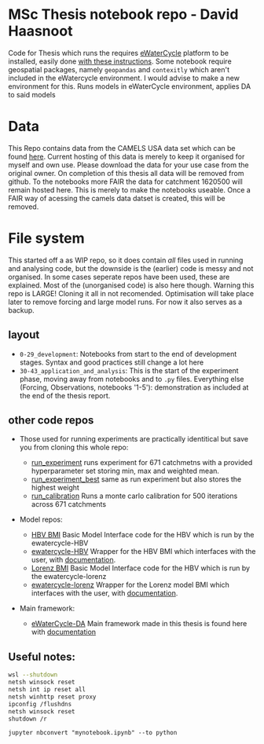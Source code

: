 # MSc Thesis notebook repo - David Haasnoot
Code for Thesis which runs the requires [eWaterCycle](https://www.ewatercycle.org/) platform to be installed, easily done [with these instructions](https://github.com/eWaterCycle/ewatercycle). 
Some notebook require geospatial packages, namely `geopandas` and `contexitly` which aren't included in the eWatercycle environment. 
I would advise to make a new environment for this.
Runs models in eWaterCycle environment, applies DA to said models


# Data
This Repo contains data from the CAMELS USA data set which can be found [here](https://ral.ucar.edu/solutions/products/camels). 
Current hosting of this data is merely to keep it organised for myself and own use. Please download the data for your use case from the original owner. 
On completion of this thesis all data will be removed from github. 
To the notebooks more FAIR the data for catchment 1620500 will remain hosted here. This is merely to make the notebooks useable.
Once a FAIR way of acessing the camels data datset is created, this will be removed. 

# File system
This started off a as WIP repo, so it does contain _all_ files used in running and analysing code, but the downside is the (earlier) code is messy and not organised. 
In some cases seperate repos have been used, these are explained. Most of the (unorganised code) is also here though.
Warning this repo is LARGE! Cloning it all in not recomended. Optimisation will take place later to remove forcing and large model runs. For now it also serves as a backup. 

## layout
- `0-29_development`: Notebooks from start to the end of development stages. Syntax and good practices still change a lot here
- `30-43_application_and_analysis`: This is the start of the experiment phase, moving away from notebooks and to `.py` files.
Everything else (Forcing, Observations, notebooks '1-5'): demonstration as included at the end of the thesis report. 

## other code repos
- Those used for running experiments are practically identitical but save you from cloning this whole repo:
    - [run_experiment](https://github.com/Daafip/run_experiment) runs experiment for 671 catchmetns with a provided hyperparameter set storing min, max and weighted mean. 
    - [run_experiment_best](https://github.com/Daafip/run_experiment_best) same as run experiment but also stores the highest weight
    - [run_calibration](https://github.com/Daafip/run_calibration) Runs a monte carlo calibration for 500 iterations across 671 catchments

- Model repos:
    - [HBV BMI](https://github.com/Daafip/HBV-bmi) Basic Model Interface code for the HBV which is run by the ewatercycle-HBV
    - [ewatercycle-HBV](https://github.com/Daafip/ewatercycle-hbv) Wrapper for the HBV BMI which interfaces with the user, with [documentation](https://ewatercycle-hbv.readthedocs.io/en/latest/index.html). 
    - [Lorenz BMI](https://github.com/Daafip/lorenz-bmi) Basic Model Interface code for the HBV which is run by the ewatercycle-lorenz
    - [ewatercycle-lorenz](https://github.com/Daafip/ewatercycle-lorenz) Wrapper for the Lorenz model BMI which interfaces with the user, with [documentation](https://ewatercycle-lorenz.readthedocs.io/en/latest/index.html).
 
- Main framework:
    - [eWaterCycle-DA](https://github.com/Daafip/eWaterCycle-DA) Main framework made in this thesis is found here with [documentation](https://ewatercycle-da.readthedocs.io/en/latest)


## Useful notes:
```bash
wsl --shutdown
netsh winsock reset
netsh int ip reset all
netsh winhttp reset proxy
ipconfig /flushdns
netsh winsock reset
shutdown /r

```
`jupyter nbconvert "mynotebook.ipynb" --to python`
